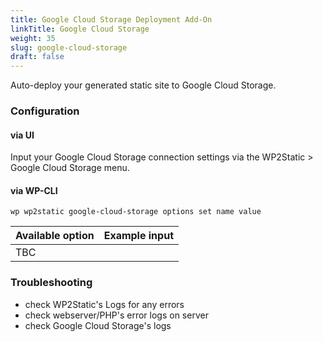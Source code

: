 ```yaml
---
title: Google Cloud Storage Deployment Add-On
linkTitle: Google Cloud Storage
weight: 35
slug: google-cloud-storage
draft: false
---
```


Auto-deploy your generated static site to Google Cloud Storage.

### Configuration

#### via UI

Input your Google Cloud Storage connection settings via the WP2Static > Google Cloud Storage menu.

#### via WP-CLI

`wp wp2static google-cloud-storage options set name value`


|Available option | Example input                     |
| --------------- |:---------------------------------:|
| TBC             |                                   |


### Troubleshooting

 - check WP2Static's Logs for any errors
 - check webserver/PHP's error logs on server
 - check Google Cloud Storage's logs



